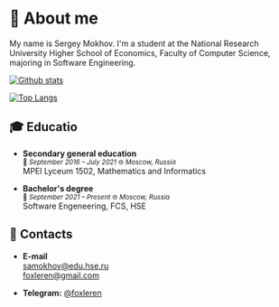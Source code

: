 # :fox_face: About me

My name is Sergey Mokhov. I'm a student at the National Research University Higher School of Economics, Faculty of Computer Science, majoring in Software Engineering.

[![Github stats](https://github-readme-stats.vercel.app/api?username=foxleren&hide=prs,issues,contribs&theme=tokyonight)](https://github.com/foxleren)

[![Top Langs](https://github-readme-stats.vercel.app/api/top-langs/?username=foxleren&layout=compact&hide=css,html&theme=tokyonight)](https://github.com/anuraghazra/github-readme-stats)

## :mortar_board: Educatio

- **Secondary general education**<br />
<sup>:date: *September 2016 – July 2021* :globe_with_meridians: *Moscow, Russia* </sup><br />
MPEI Lyceum 1502, Mathematics and Informatics


- **Bachelor's degree**<br />
<sup>:date: *September 2021 – Present* :globe_with_meridians: *Moscow, Russia* </sup><br />
Software Engeneering, FCS, HSE


## 🤝 Contacts

- **E-mail** <br />
samokhov@edu.hse.ru <br />
foxleren@gmail.com

- **Telegram:** [@foxleren](https://t.me/foxleren)
